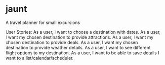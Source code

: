 # jaunt
A travel planner for small excursions


User Stories:
As a user, I want to choose a destination with dates.
As a user, I want my chosen destination to provide attractions.
As a user, I want my chosen destination to provide deals.
As a user, I want my chosen destination to provide weather details.
As a user, I want to see different flight options to my destination.
As a user, I want to be able to save details I want to a list/calendar/scheduler.
